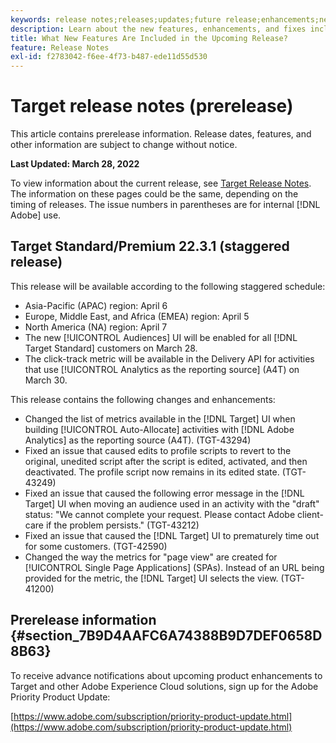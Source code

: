 ```yaml
---
keywords: release notes;releases;updates;future release;enhancements;new features;fixes;updates;prerelease
description: Learn about the new features, enhancements, and fixes included in the upcoming release of Adobe Target, including SDKs, APIs, and JavaScript libraries.
title: What New Features Are Included in the Upcoming Release?
feature: Release Notes
exl-id: f2783042-f6ee-4f73-b487-ede11d55d530
---
```

# Target release notes (prerelease)

This article contains prerelease information. Release dates, features, and other information are subject to change without notice. 

**Last Updated: March 28, 2022**

To view information about the current release, see [Target Release Notes](release-notes.md). The information on these pages could be the same, depending on the timing of releases. The issue numbers in parentheses are for internal [!DNL Adobe] use.

## Target Standard/Premium 22.3.1 (staggered release)

This release will be available according to the following staggered schedule:

* Asia-Pacific (APAC) region: April 6
* Europe, Middle East, and Africa (EMEA) region: April 5
* North America (NA) region: April 7
* The new [!UICONTROL Audiences] UI will be enabled for all [!DNL Target Standard] customers on March 28.
* The click-track metric will be available in the Delivery API for activities that use [!UICONTROL Analytics as the reporting source] (A4T) on March 30.

This release contains the following changes and enhancements:

* Changed the list of metrics available in the [!DNL Target] UI when building [!UICONTROL Auto-Allocate] activities with [!DNL Adobe Analytics] as the reporting source (A4T). (TGT-43294)
* Fixed an issue that caused edits to profile scripts to revert to the original, unedited script after the script is edited, activated, and then deactivated. The profile script now remains in its edited state. (TGT-43249)
* Fixed an issue that caused the following error message in the [!DNL Target] UI when moving an audience used in an activity with the "draft" status: "We cannot complete your request. Please contact Adobe client-care if the problem persists." (TGT-43212)
* Fixed an issue that caused the [!DNL Target] UI to prematurely time out for some customers. (TGT-42590)
* Changed the way the metrics for "page view" are created for [!UICONTROL Single Page Applications] (SPAs). Instead of an URL being provided for the metric, the [!DNL Target] UI selects the view. (TGT-41200) 

## Prerelease information {#section_7B9D4AAFC6A74388B9D7DEF0658D8B63} 

To receive advance notifications about upcoming product enhancements to Target and other Adobe Experience Cloud solutions, sign up for the Adobe Priority Product Update:

[https://www.adobe.com/subscription/priority-product-update.html](https://www.adobe.com/subscription/priority-product-update.html)
